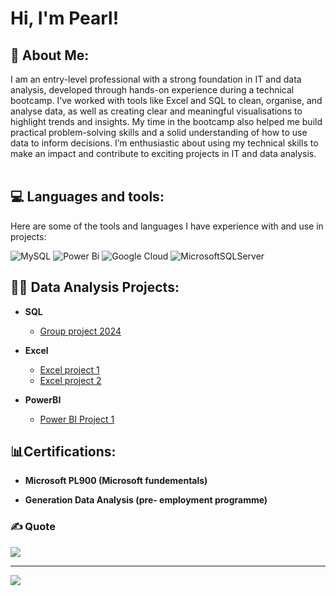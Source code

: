 <h1>Hi, I'm Pearl!
 <h2>💫 About Me: </h2>
  I am an entry-level professional with a strong foundation in IT and data analysis, developed through hands-on experience during a technical bootcamp. I’ve worked with tools like Excel and SQL to clean, organise, and analyse data, as well as creating clear and meaningful visualisations to highlight trends and insights. My time in the bootcamp also helped me build practical problem-solving skills and a solid understanding of how to use data to inform decisions. I’m enthusiastic about using my technical skills to make an impact and contribute to exciting projects in IT and data analysis.<br><br>


 <h2>💻 Languages and tools: </h2>
Here are some of the tools and languages I have experience with and use in projects: 

![MySQL](https://img.shields.io/badge/mysql-4479A1.svg?style=for-the-badge&logo=mysql&logoColor=white) ![Power Bi](https://img.shields.io/badge/power_bi-F2C811?style=for-the-badge&logo=powerbi&logoColor=black) ![Google Cloud](https://img.shields.io/badge/GoogleCloud-%234285F4.svg?style=for-the-badge&logo=google-cloud&logoColor=white) ![MicrosoftSQLServer](https://img.shields.io/badge/Microsoft%20SQL%20Server-CC2927?style=for-the-badge&logo=microsoft%20sql%20server&logoColor=white)


<h2>👨‍💻 Data Analysis Projects:</h2>

- <b>SQL </b>
  - [Group project 2024](https://github.com/pearlasaree/Group-project-SQL-Python)
- <b>Excel</b>
  - [Excel project 1](https://github.com/pearlasaree/Excel-project-1-) <b><i></b></i>
  - [Excel project 2](https://github.com/pearlasaree/Volume-by-region-project) <b><i></b></i>

- <b>PowerBI</b>
    - [Power BI Project 1](https://github.com/pearlasaree/Data-professional-survey-) <b><i></b></i>



<h2>📊Certifications: </h2>

- <b>Microsoft PL900 (Microsoft fundementals) </b>

- <b>Generation Data Analysis (pre- employment programme) </b>




### ✍️ Quote
![](https://quotes-github-readme.vercel.app/api?type=horizontal&theme=radical)

---
[![](https://visitcount.itsvg.in/api?id=pearlasaree&icon=0&color=0)](https://visitcount.itsvg.in)

<!-- Proudly created with GPRM ( https://gprm.itsvg.in ) -->


